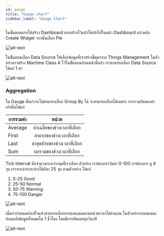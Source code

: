 ```yaml
---
id: gauge
title: "Gauge chart"
sidebar_label: "Gauge Chart"
---
```


ในขั้นตอนแรกให้สร้าง Dashboard หากสร้างใว้แล้วให้เข้าไปในหน้า Dashboard แล้วคลิก Create Widget จากนั้นเลือก Pie

![alt-text](/img/create-widget.png)

ในขั้นตอนเลือก Data Source ให้เลือกข้อมูลที่เราสร้างขึ้นมาจาก Things Management ในคัวอย่างเราสร้าง Machine Class A ใว้ในขั้นตอนก่อนหน้านี้แล้ว 
เราสามารถเลือก Data Source ได้แค่ 1 ค่า

![alt-text](/img/data-source-one.png)


### Aggregation
ใน Gauge นั้นเราจะไม่สามารถเลือก Group By ได้ จะสามารถเลือกได้เฉพาะ การรวมกันของค่าเท่านั้นได้แก่ 

| การรวมค่า      | หน่วย                    | 
| ------------- |:-----------------------:|  
| Average       | ค่าเฉลี่ยของช่วงเวลาที่เลือก   |  
| First         | ค่าแรกของช่วงเวลาที่เลือก    |   
| Last          | ค่าสุดท้ายของช่วงเวลาที่เลือก  |   
| Sum           | ผลรวมของช่วงเวลาที่เลือก    | 


Tick Interval คือจำนวนระหว่างจุดที่เราเลือก ตัวอย่าง เราต้องการวัดค่า 0-100 เราต้องการ ดู 4 จุด เราจะแบ่งระยะห่างได้ทีละ 25 จุด ตามตัวอย่าง ได้แก่  
1. 0-25 Good
2. 25-50 Normal
3. 50-75 Warning
4. 75-100 Danger

![alt-text](/img/gauge-setting.png)

เมื่อเรากำหนดค่าเสร็จแล้วสามารถเลือกการแสดงผลตามหน่วยเวลาได้ด้านบน ในตัวอย่างจะแสดงผลย้อนหลังข้อมูลทั้งหมดใน 1 ชั่วโมง โดยมีการอัพเดตทุกวินาที  

![alt-text](/img/gauge-dashboard.png)